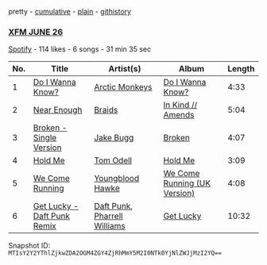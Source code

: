 pretty - [cumulative](/playlists/cumulative/31agQ1yW51tGsDIFZbAZMl.md) - [plain](/playlists/plain/31agQ1yW51tGsDIFZbAZMl) - [githistory](https://github.githistory.xyz/mackorone/spotify-playlist-archive/blob/main/playlists/plain/31agQ1yW51tGsDIFZbAZMl)

### [XFM JUNE 26](https://open.spotify.com/playlist/31agQ1yW51tGsDIFZbAZMl)

> 

[Spotify](https://open.spotify.com/user/spotify) - 114 likes - 6 songs - 31 min 35 sec

| No. | Title | Artist(s) | Album | Length |
|---|---|---|---|---|
| 1 | [Do I Wanna Know?](https://open.spotify.com/track/49h0RYK3yzWkfbVyNJjJ01) | [Arctic Monkeys](https://open.spotify.com/artist/7Ln80lUS6He07XvHI8qqHH) | [Do I Wanna Know?](https://open.spotify.com/album/3ttygSi8PC7paH1m7TsmbB) | 4:33 |
| 2 | [Near Enough](https://open.spotify.com/track/4NAmoE66P43TDUdnC6YyOo) | [Braids](https://open.spotify.com/artist/6JX35IQ1Yw84Yjzq2Y5p5i) | [In Kind // Amends](https://open.spotify.com/album/0Jp3Wfw1jXVcqv3QhAlrmE) | 5:04 |
| 3 | [Broken \- Single Version](https://open.spotify.com/track/3E8SCU2czRg3Wy5Beq4iN9) | [Jake Bugg](https://open.spotify.com/artist/4hf3caW9H8uFwwbv5pFjcg) | [Broken](https://open.spotify.com/album/0mXhmnEaAnaYkvc5LiPZDF) | 4:07 |
| 4 | [Hold Me](https://open.spotify.com/track/1gnnAsBMnBr2QeZCNFEV0z) | [Tom Odell](https://open.spotify.com/artist/2txHhyCwHjUEpJjWrEyqyX) | [Hold Me](https://open.spotify.com/album/29b9NYzVI8PJZ7p4zWi2Le) | 3:09 |
| 5 | [We Come Running](https://open.spotify.com/track/1FPE3zulJYzROby7Z9nrVn) | [Youngblood Hawke](https://open.spotify.com/artist/6VXZCpbkwm0W0aPjQR1t4K) | [We Come Running \(UK Version\)](https://open.spotify.com/album/3qxou8kA6cFYR6ovfpDDal) | 4:08 |
| 6 | [Get Lucky \- Daft Punk Remix](https://open.spotify.com/track/6piFKF6WvM6ZZLmi2Vz8Vt) | [Daft Punk](https://open.spotify.com/artist/4tZwfgrHOc3mvqYlEYSvVi), [Pharrell Williams](https://open.spotify.com/artist/2RdwBSPQiwcmiDo9kixcl8) | [Get Lucky](https://open.spotify.com/album/40BsGyYMxg4ZMDiT39gHHE) | 10:32 |

Snapshot ID: `MTIsY2Y2YThlZjkwZDA2OGM4ZGY4ZjRhMmY5M2I0NTk0YjNlZWJjMzI2YQ==`

